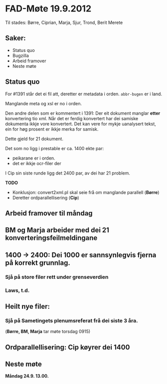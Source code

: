 # FAD-Møte 19.9.2012

Til stades: Børre, Ciprian, Marja, Sjur, Trond, Berit Merete

## Saker:

- Status quo
- Bugzilla
- Arbeid framover
- Neste møte

## Status quo

For #1391 står det ei fil att, deretter er metadata i orden.
`abbr-bugen` er i land.

Manglande meta og xsl er no i orden.

Den andre delen som er kommentert i 1391: Der eit dokument manglar
**etter** konvertering tio xml.
Når det er ferdig konvertert har dei samiske dokumenta ikkje vore
konvertert. Det kan vere for mykje uanalysert tekst, ein for høg prosent
er ikkje merka for samisk.

Dette gjeld for 21 dokument.

Det som no ligg i prestable er ca. 1400 ekte par:

- peikarane er i orden.
- det er ikkje ocr-filer der

I Cip sin siste runde ligg det 2400 par, av dei har 21 problem.

**TODO**

- Konklusjon: convert2xml.pl skal seie frå om manglande parallell
  (**Børre**)
- Deretter ordparallellisering (**Cip**)

## Arbeid framover til måndag

## BM og Marja arbeider med dei 21 konverteringsfeilmeldingane

## 1400 -> 2400: Dei 1000 er sannsynlegvis fjerna på korrekt grunnlag.

### Sjå på store filer rett under grenseverdien

### Laws, t.d.

## Heilt nye filer:

### Sjå på Sametingets plenumsreferat frå dei siste 3 åra.

(**Børre, BM, Marja** tar møte torsdag 0915)

## Ordparallellisering: Cip køyrer dei 1400

## Neste møte

**Måndag 24.9. 13.00.**
